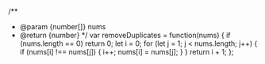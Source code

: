 /**
 * @param {number[]} nums
 * @return {number}
 */
var removeDuplicates = function(nums) {
    if (nums.length == 0) return 0;
    let i = 0;
    for (let j = 1; j < nums.length; j++) {
        if (nums[i] !== nums[j]) {
            i++;
            nums[i] = nums[j];
        }
    }
    return i + 1;
};